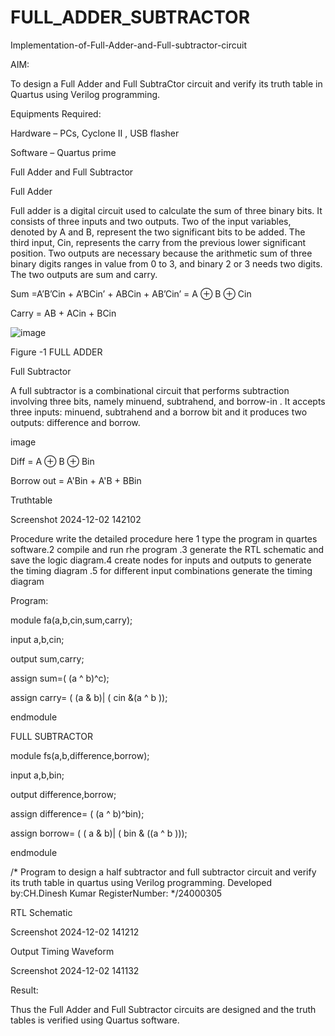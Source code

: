 # FULL_ADDER_SUBTRACTOR

Implementation-of-Full-Adder-and-Full-subtractor-circuit

AIM:

To design a Full Adder and Full SubtraCtor circuit and verify its truth table in Quartus using Verilog programming.

Equipments Required:

Hardware – PCs, Cyclone II , USB flasher

Software – Quartus prime

Full Adder and Full Subtractor

Full Adder

Full adder is a digital circuit used to calculate the sum of three binary bits. It consists of three inputs and two outputs. Two of the input variables, denoted by A and B, represent the two significant bits to be added. The third input, Cin, represents the carry from the previous lower significant position. Two outputs are necessary because the arithmetic sum of three binary digits ranges in value from 0 to 3, and binary 2 or 3 needs two digits. The two outputs are sum and carry.

Sum =A’B’Cin + A’BCin’ + ABCin + AB’Cin’ = A ⊕ B ⊕ Cin

Carry = AB + ACin + BCin

![image](https://github.com/naavaneetha/FULL_ADDER_SUBTRACTOR/assets/154305477/0f30ba51-5ffb-4198-845f-18e054f675e7)

Figure -1 FULL ADDER

Full Subtractor

A full subtractor is a combinational circuit that performs subtraction involving three bits, namely minuend, subtrahend, and borrow-in . It accepts three inputs: minuend, subtrahend and a borrow bit and it produces two outputs: difference and borrow.

image

Diff = A ⊕ B ⊕ Bin

Borrow out = A'Bin + A'B + BBin

Truthtable

Screenshot 2024-12-02 142102

Procedure write the detailed procedure here 1 type the program in quartes software.2 compile and run rhe program .3 generate the RTL schematic and save the logic diagram.4 create nodes for inputs and outputs to generate the timing diagram .5 for different input combinations generate the timing diagram

Program:

module fa(a,b,cin,sum,carry);

input a,b,cin;

output sum,carry;

assign sum=( (a ^ b)^c);

assign carry= ( (a & b)| ( cin &(a ^ b ));

endmodule

FULL SUBTRACTOR

module fs(a,b,difference,borrow);

input a,b,bin;

output difference,borrow;

assign difference= ( (a ^ b)^bin);

assign borrow= ( ( a & b)| ( bin & ((a ^ b )));

endmodule

/* Program to design a half subtractor and full subtractor circuit and verify its truth table in quartus using Verilog programming. Developed by:CH.Dinesh Kumar RegisterNumber: */24000305

RTL Schematic

Screenshot 2024-12-02 141212

Output Timing Waveform

Screenshot 2024-12-02 141132

Result:

Thus the Full Adder and Full Subtractor circuits are designed and the truth tables is verified using Quartus software.

